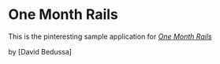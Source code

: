 # One Month Rails

This is the pinteresting sample application for 
[*One Month Rails*](http:onemonthrails.com)

by [David Bedussa]
